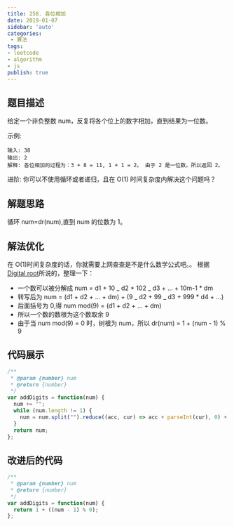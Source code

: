 ```yaml
---
title: 258. 各位相加
date: 2019-01-07
sidebar: 'auto'
categories:
 - 算法
tags:
- leetcode
- algorithm
- js
publish: true
---
```


## 题目描述

给定一个非负整数 num，反复将各个位上的数字相加，直到结果为一位数。

示例:
``` 
输入: 38
输出: 2
解释: 各位相加的过程为：3 + 8 = 11, 1 + 1 = 2。 由于 2 是一位数，所以返回 2。
```
进阶: 你可以不使用循环或者递归，且在 O(1) 时间复杂度内解决这个问题吗？

## 解题思路

循环 num=dr(num),直到 num 的位数为 1。

## 解法优化

在 O(1)时间复杂度的话，你就需要上网查查是不是什么数学公式吧。。
根据 [Digital root](https://en.wikipedia.org/wiki/Digital_root)所说的，整理一下：

- 一个数可以被分解成 num = d1 + 10 _ d2 + 102 _ d3 + ... + 10m-1 * dm
- 转写后为 num = (d1 + d2 + ... + dm) + (9 _ d2 + 99 _ d3 + 999 * d4 + ...)
- 后面括号为 0,得 num mod(9) = (d1 + d2 + ... + dm)
- 所以一个数的数根为这个数取余 9
- 由于当 num mod(9) = 0 时，树根为 num，所以 dr(num) = 1 + (num - 1) % 9

## 代码展示
``` javascript
/**
 * @param {number} num
 * @return {number}
 */
var addDigits = function(num) {
  num += "";
  while (num.length != 1) {
    num = num.split("").reduce((acc, cur) => acc + parseInt(cur), 0) + "";
  }
  return num;
};
```

## 改进后的代码
``` javascript
/**
 * @param {number} num
 * @return {number}
 */
var addDigits = function(num) {
  return 1 + ((num - 1) % 9);
};
```